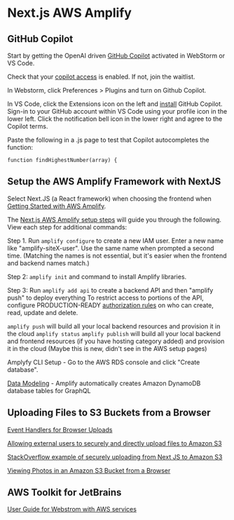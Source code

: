 # Next.js AWS Amplify

## GitHub Copilot

Start by getting the OpenAI driven [GitHub Copilot](https://copilot.github.com/) activated in WebStorm or VS Code.

Check that your [copilot access](https://github.com/features/copilot/signup) is enabled. If not, join the waitlist.

In Webstorm, click Preferences > Plugins and turn on Github Copilot.  

In VS Code, click the Extensions icon on the left and [install](https://github.com/github/copilot-docs) GitHub Copilot. Sign-in to your GitHub account within VS Code using your profile icon in the lower left. Click the notification bell icon in the lower right and agree to the Copilot terms.

Paste the following in a .js page to test that Copilot autocompletes the function:

`function findHighestNumber(array) {`


## Setup the AWS Amplify Framework with NextJS

Select Next.JS (a React framework) when choosing the frontend when [Getting Started with AWS Amplify](https://docs.amplify.aws/start/).  

The [Next.js AWS Amplify setup steps](https://docs.amplify.aws/start/q/integration/next/) will guide you through the following. View each step for additional commands:

Step 1. Run `amplify configure` to create a new IAM user. Enter a new name like "amplify-siteX-user".  Use the same name when prompted a second time.  (Matching the names is not essential, but it's easier when the frontend and backend names match.)

Step 2: `amplify init` and command to install Amplify libraries.

Step 3: Run `amplify add api` to create a backend API and then "amplify push" to deploy everything
To restrict access to portions of the API, configure PRODUCTION-READY [authorization rules](https://docs.amplify.aws/cli/graphql/authorization-rules) on who can create, read, update and delete.


`amplify push` will build all your local backend resources and provision it in the cloud
`amplify status`
`amplify publish` will build all your local backend and frontend resources (if you have hosting category added) and provision it in the cloud (Maybe this is new, didn't see in the AWS setup pages)


Amplyfy CLI Setup - Go to the AWS RDS console and click "Create database".

[Data Modeling](https://docs.amplify.aws/cli/graphql/data-modeling/) -  Amplify automatically creates Amazon DynamoDB database tables for GraphQL



## Uploading Files to S3 Buckets from a Browser

[Event Handlers for Browser Uploads](https://docs.amplify.aws/lib/storage/upload/q/platform/js/#event-handlers)


[Allowing external users to securely and directly upload files to Amazon S3](https://aws.amazon.com/blogs/storage/allowing-external-users-to-securely-and-directly-upload-files-to-amazon-s3/)


[StackOverflow example of securely uploading from Next JS to Amazon S3](https://stackoverflow.com/questions/63525876/how-to-securely-upload-images-to-amazon-s3-from-a-next-js-application)


[Viewing Photos in an Amazon S3 Bucket from a Browser](https://docs.aws.amazon.com/sdk-for-javascript/v2/developer-guide/s3-example-photos-view.html)


## AWS Toolkit for JetBrains

[User Guide for Webstrom with AWS services](https://docs.aws.amazon.com/toolkit-for-jetbrains/latest/userguide/key-tasks.html#key-tasks-first-connect)  


<!--
## nextjs

The content in the modelearth "nextjs" repository is built from these 
[setup steps](https://vercel.com/guides/nextjs-prisma-postgres) using Node.js, Next.js, 
Prisma, and PostgreSQL (or MySQL) with TypeScript.

## AWS Toolkit - Work with S3 Buckets

[Connect to an AWS Account](https://docs.aws.amazon.com/toolkit-for-jetbrains/latest/userguide/key-tasks.html#key-tasks-s3)

## Batch upload files to S3 using command

Using AWS Command Line Interface (CLI) to [access Amazon S3](https://aws.amazon.com/getting-started/hands-on/backup-to-s3-cli/)


Goals:

1. Display the content of public folders (from GitHub, AWS S3, Google Drive, Dropbox, OneDrive, etc.)
2. Add display processes that are automatically driven by the file types (image rotation, video display, etc.).



## Amazon Aurora MySQL Database on AWS

[Deployment Guide](https://aws.amazon.com/quickstart/architecture/aurora-mysql/)

-->